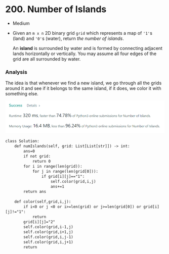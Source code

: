 # 200. Number of Islands

* Medium
*   Given an `m x n` 2D binary grid `grid` which represents a map of `'1'`s (land) and `'0'`s (water), return _the number of islands_.

    An **island** is surrounded by water and is formed by connecting adjacent lands horizontally or vertically. You may assume all four edges of the grid are all surrounded by water.

### Analysis&#x20;

The idea is that whenever we find a new island, we go through all the grids around it and see if it belongs to the same island, if it does, we color it with something else.&#x20;

![](<../.gitbook/assets/image (8) (1).png>)

```
class Solution:
    def numIslands(self, grid: List[List[str]]) -> int:
        ans=0
        if not grid:
            return 0
        for i in range(len(grid)):
            for j in range(len(grid[0])):
                if grid[i][j]=="1":
                    self.color(grid,i,j)
                    ans+=1
        return ans
    
    def color(self,grid,i,j):
        if i<0 or j <0 or i>=len(grid) or j>=len(grid[0]) or grid[i][j]!="1":
            return 
        grid[i][j]="2"
        self.color(grid,i-1,j)
        self.color(grid,i+1,j)
        self.color(grid,i,j-1)
        self.color(grid,i,j+1)
        return 
```
